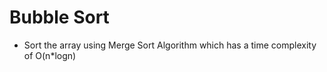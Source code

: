 # Bubble Sort

- Sort the array using Merge Sort Algorithm which has a time complexity of O(n*logn)
